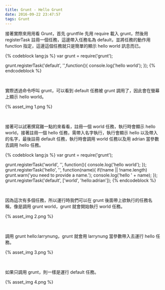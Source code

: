 ```yaml
---
title: Grunt - Hello Grunt
date: 2016-09-22 23:47:57
tags: Grunt
---
```


接著實際來用用看 Grunt，首先 gruntfile 先用 require 載入 grunt，然後用 registerTask 註冊一個任務，這邊帶入任務名為 default，並將任務的動作用 function 指定，這邊這個任務就只是簡單的顯示 hello world 訊息而已。

<!-- More -->

{% codeblock lang:js %}
var grunt = require('grunt'); 

grunt.registerTask('default', '',function(){ 
  console.log('hello world'); 
});
{% endcodeblock %}

<br/>


實際透過命令呼叫 grunt，可以看到 default 任務被 grunt 調用了，因此會在螢幕上顯示 hello world。  

{% asset_img 1.png %}

<br/>


接著可以試著撰寫難一點的來看看，註冊一個 world 任務，執行時會顯示 hello world，接著註冊一個 hello 任務，需帶入名字執行，執行會顯示 hello 以及帶入的名字，最後註冊 default 任務，執行時會調用 world 任務以及用 adrian 當參數去調用 hello 任務。  

{% codeblock lang:js %}
var grunt = require('grunt'); 

grunt.registerTask('world', '', function(){ 
  console.log('hello world'); 
});
grunt.registerTask('hello', '', function(name){ 
  if(!name || !name.length) 
    grunt.warn('you need to provide a name.'); 
  console.log('hello ' + name); 
}); 
grunt.registerTask('default', ['world', 'hello:adrian']);
{% endcodeblock %}

<br/>


因為這次有多個任務，所以運行時我們可以在 grunt 後面帶上欲執行的任務名稱，像是調用 grunt world，grunt 就會開始執行 world 任務。  

{% asset_img 2.png %}

<br/>


調用 grunt hello:larrynung，grunt 就會用 larrynung 當參數帶入去運行 hello 任務。  

{% asset_img 3.png %}

<br/>


如果只調用 grunt，則一樣是運行 default 任務。  

{% asset_img 4.png %}
